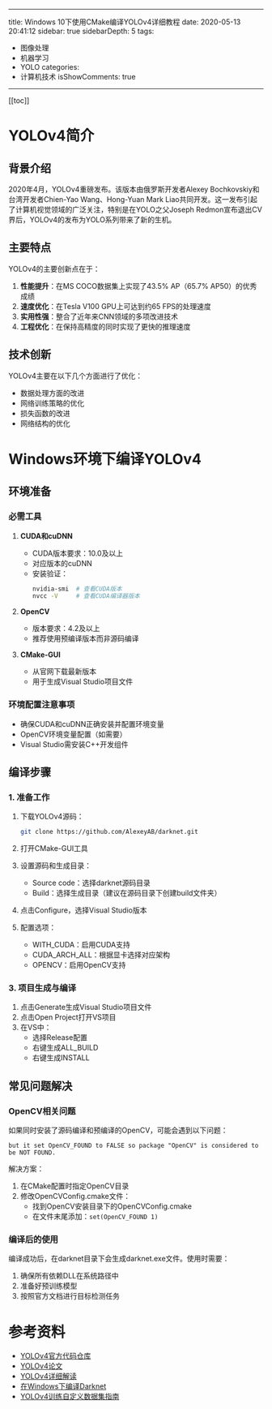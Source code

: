 
---
title: Windows 10下使用CMake编译YOLOv4详细教程
date: 2020-05-13 20:41:12
sidebar: true
sidebarDepth: 5
tags:
- 图像处理
- 机器学习
- YOLO
categories:
- 计算机技术
isShowComments: true
---

[[toc]]

# YOLOv4简介

## 背景介绍

2020年4月，YOLOv4重磅发布。该版本由俄罗斯开发者Alexey Bochkovskiy和台湾开发者Chien-Yao Wang、Hong-Yuan Mark Liao共同开发。这一发布引起了计算机视觉领域的广泛关注，特别是在YOLO之父Joseph Redmon宣布退出CV界后，YOLOv4的发布为YOLO系列带来了新的生机。

## 主要特点

YOLOv4的主要创新点在于：

1. **性能提升**：在MS COCO数据集上实现了43.5% AP（65.7% AP50）的优秀成绩
2. **速度优化**：在Tesla V100 GPU上可达到约65 FPS的处理速度
3. **实用性强**：整合了近年来CNN领域的多项改进技术
4. **工程优化**：在保持高精度的同时实现了更快的推理速度

## 技术创新

YOLOv4主要在以下几个方面进行了优化：

- 数据处理方面的改进
- 网络训练策略的优化
- 损失函数的改进
- 网络结构的优化

# Windows环境下编译YOLOv4

## 环境准备

### 必需工具

1. **CUDA和cuDNN**
   - CUDA版本要求：10.0及以上
   - 对应版本的cuDNN
   - 安装验证：
     ```bash
     nvidia-smi  # 查看CUDA版本
     nvcc -V     # 查看CUDA编译器版本
     ```

2. **OpenCV**
   - 版本要求：4.2及以上
   - 推荐使用预编译版本而非源码编译

3. **CMake-GUI**
   - 从官网下载最新版本
   - 用于生成Visual Studio项目文件

### 环境配置注意事项

- 确保CUDA和cuDNN正确安装并配置环境变量
- OpenCV环境变量配置（如需要）
- Visual Studio需安装C++开发组件

## 编译步骤

### 1. 准备工作

1. 下载YOLOv4源码：
   ```bash
   git clone https://github.com/AlexeyAB/darknet.git
   ```

2. 打开CMake-GUI工具


1. 设置源码和生成目录：
   - Source code：选择darknet源码目录
   - Build：选择生成目录（建议在源码目录下创建build文件夹）

2. 点击Configure，选择Visual Studio版本

3. 配置选项：
   - WITH_CUDA：启用CUDA支持
   - CUDA_ARCH_ALL：根据显卡选择对应架构
   - OPENCV：启用OpenCV支持

### 3. 项目生成与编译

1. 点击Generate生成Visual Studio项目文件
2. 点击Open Project打开VS项目
3. 在VS中：
   - 选择Release配置
   - 右键生成ALL_BUILD
   - 右键生成INSTALL

## 常见问题解决

### OpenCV相关问题

如果同时安装了源码编译和预编译的OpenCV，可能会遇到以下问题：

```
but it set OpenCV_FOUND to FALSE so package "OpenCV" is considered to be NOT FOUND.
```

解决方案：
1. 在CMake配置时指定OpenCV目录
2. 修改OpenCVConfig.cmake文件：
   - 找到OpenCV安装目录下的OpenCVConfig.cmake
   - 在文件末尾添加：`set(OpenCV_FOUND 1)`

### 编译后的使用

编译成功后，在darknet目录下会生成darknet.exe文件。使用时需要：
1. 确保所有依赖DLL在系统路径中
2. 准备好预训练模型
3. 按照官方文档进行目标检测任务

# 参考资料

- [YOLOv4官方代码仓库](https://github.com/AlexeyAB/darknet)
- [YOLOv4论文](https://arxiv.org/pdf/2004.10934.pdf)
- [YOLOv4详细解读](https://mp.weixin.qq.com/s/3vdhQ5wsacxuvmpQ4Jl5pw)
- [在Windows下编译Darknet](https://blog.csdn.net/Discoverhfub/article/details/79951480)
- [YOLOv4训练自定义数据集指南](https://blog.csdn.net/yapifeitu/article/details/105749693)
